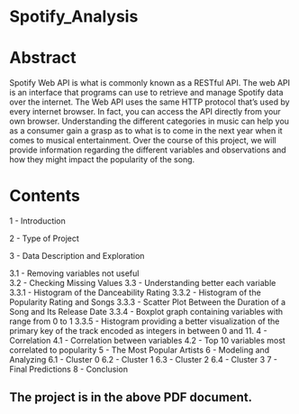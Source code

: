 # Spotify_Analysis 

# Abstract
Spotify Web API is what is commonly known as a RESTful API. The web API is an interface that programs can use to retrieve and manage Spotify data over the internet. The Web API uses the same HTTP protocol that’s used by every internet browser. In fact, you can access the API directly from your own browser. Understanding the different categories in music can help you as a consumer gain a grasp as to what is to come in the next year when it comes to musical entertainment. Over the course of this project, we will provide information regarding the different variables and observations and how they might impact the popularity of the song.

# Contents
1 - Introduction

2 - Type of Project

3 - Data Description and Exploration

3.1 - Removing variables not useful\
3.2 - Checking Missing Values
3.3 - Understanding better each variable
3.3.1 - Histogram of the Danceability Rating
3.3.2 - Histogram of the Popularity Rating and Songs
3.3.3 - Scatter Plot Between the Duration of a Song and Its Release Date
3.3.4 - Boxplot graph containing variables with range from 0 to 1
3.3.5 - Histogram providing a better visualization of the primary key of the track
encoded as integers in between 0 and 11.
4 - Correlation
4.1 - Correlation between variables
4.2 - Top 10 variables most correlated to popularity
5 - The Most Popular Artists
6 - Modeling and Analyzing
6.1 - Cluster 0 6.2 - Cluster 1 6.3 - Cluster 2 6.4 - Cluster 3
7 - Final Predictions
8 - Conclusion

## The project is in the above PDF document.
